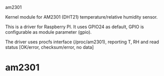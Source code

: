 am2301

Kernel module for AM2301 (DHT21) temperature/relative humidity sensor.

This is a driver for Raspberry PI.
It uses GPIO24 as default, GPIO is configurable as module parameter (gpio).

The driver uses procfs interface (/proc/am2301), 
reporting T, RH and read status [OK/error, checksum/error, no data]

# am2301
